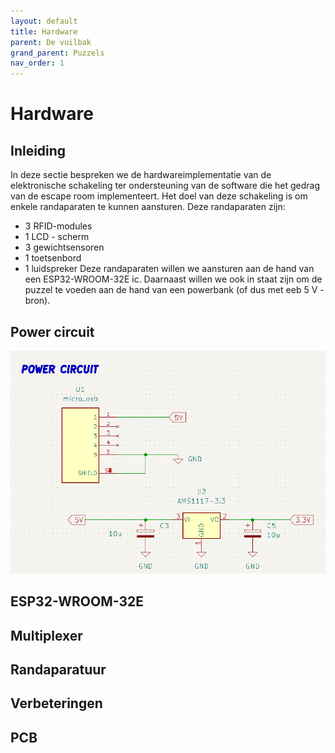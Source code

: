 ```yaml
---
layout: default
title: Hardware
parent: De vuilbak
grand_parent: Puzzels
nav_order: 1
---
```

# Hardware
## Inleiding
In deze sectie bespreken we de hardwareimplementatie van de elektronische schakeling ter ondersteuning van de software die het gedrag van de escape room implementeert.
Het doel van deze schakeling is om enkele randaparaten te kunnen aansturen.
Deze randaparaten zijn:
- 3 RFID-modules
- 1 LCD - scherm
- 3 gewichtsensoren
- 1 toetsenbord
- 1 luidspreker 
Deze randaparaten willen we aansturen aan de hand van een  ESP32-WROOM-32E ic.
Daarnaast willen we ook in staat zijn om de puzzel te voeden aan de hand van een powerbank (of dus met eeb 5 V - bron).

## Power circuit
![](Power_circuit.png)
## ESP32-WROOM-32E

## Multiplexer

## Randaparatuur

## Verbeteringen

## PCB